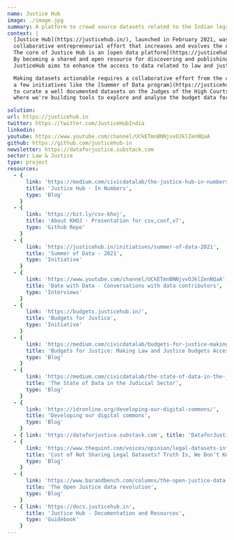 ```yaml
---
name: Justice Hub
image: ./image.jpg
summary: A platform to crowd source datasets related to the Indian legal and justice system.
context: |
  [Justice Hub](https://justicehub.in/), launched in February 2021, was born out of the [Agami Data for Justice Challenge](https://agami.in/d4j/#tab_61f38a60d6f57). The challenge sought to curate a 
  collaborative entrepreneurial effort that increases and evolves the use of data in the areas of law and justice. 
  The core of Justice Hub is an [open data platform](https://justicehub.in/dataset) that curates datasets for making legal and justice data open, accessible and actionable. 
  By becoming a shared and open resource for discovering and publishing well documented datasets and other information resources, 
  JusticeHub aims to enhance the access to data related to law and justice in the country. 

  Making datasets actionable requires a collaborative effort from the community. In this direction, the Justice Hub has initiated 
  a few initiatives like the [Summer of Data program](https://justicehub.in/initiatives/summer-of-data-2021), where we worked with students from law universities across India 
  to curate a well documented datasets on the Judges of the High Courts of India, and [Budgets for Justice](https://budgets.justicehub.in/about) 
  where we're building tools to explore and analyse the budget data for key schemes around law and justice from various ministries and departments. 

solution:
url: https://justicehub.in
twitter: https://twitter.com/JusticeHubIndia
linkedin:
youtube: https://www.youtube.com/channel/UCkETmnBNNjvvOJklZenNQaA
github: https://github.com/justicehub-in
newsletter: https://dataforjustice.substack.com
sector: Law & Justice
type: project
resources:
  - {
      link: 'https://medium.com/civicdatalab/the-justice-hub-in-numbers-8a33dd72aee9',
      title: 'Justice Hub - In Numbers',
      type: 'Blog'
    }
  - {
      link: 'https://bit.ly/csv-khoj',
      title: 'About KHOJ - Presentation for csv,conf,v7',
      type: 'Github Repo'
    }
  - {
      link: 'https://justicehub.in/initiatives/summer-of-data-2021',
      title: 'Summer of Data - 2021',
      type: 'Initiative'
    }
  - {
      link: 'https://www.youtube.com/channel/UCkETmnBNNjvvOJklZenNQaA',
      title: 'Date with Data - Conversations with data contributors',
      type: 'Interviews'
    }
  - {
      link: 'https://budgets.justicehub.in/',
      title: 'Budgets for Justice',
      type: 'Initiative'
    }
  - {
      link: 'https://medium.com/civicdatalab/budgets-for-justice-making-law-and-justice-budgets-accessible-and-actionable-28eb56a0d348',
      title: 'Budgets for Justice: Making Law and Justice budgets Accessible and Actionable',
      type: 'Blog'
    }
  - {
      link: 'https://medium.com/civicdatalab/the-state-of-data-in-the-judicial-sector-9a178a143e',
      title: 'The State of Data in the Judicial Sector',
      type: 'Blog'
    }
  - {
      link: 'https://idronline.org/developing-our-digital-commons/',
      title: 'Developing our digital commons',
      type: 'Blog'
    }
  - { link: 'https://dataforjustice.substack.com', title: 'DataforJustice - Newsletter', type: 'NewsLetter' }
  - {
      link: 'https://www.thequint.com/voices/opinion/legal-datasets-information-technology-access-to-data',
      title: 'Cost of Not Sharing Legal Datasets? Truth Is, We Don’t Know Yet',
      type: 'Blog'
    }
  - {
      link: 'https://www.barandbench.com/columns/the-open-justice-data-revolution',
      title: 'The Open Justice data revolution',
      type: 'Blog'
    }
  - { link: 'https://docs.justicehub.in', 
      title: 'Justice Hub - Documentation and Resources', 
      type: 'Guidebook' 
    }
---
```

